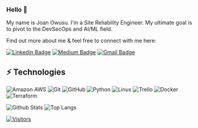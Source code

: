 ### Hello 👋

My name is Joan Owusu.  I'm a Site Reliability Engineer.  My ultimate goal is to pivot to the DevSecOps and AI/ML field. 

Find out more about me & feel free to connect with me here:

[![Linkedin Badge](https://img.shields.io/badge/-Joan%20Owusu-blue?style=flat-square&logo=Linkedin&logoColor=white&link=https://www.linkedin.com/in/joan-o-7b1753184/)](https://www.linkedin.com/in/joan-o-7b1753184/)
[![Medium Badge](https://img.shields.io/badge/Joan%20Owusu-12100E?style=flat-square&logo=medium&logoColor=white&link=https://medium.com/@mamowusu/)](https://medium.com/@mamowusu/)
[![Gmail Badge](https://img.shields.io/badge/-joanowusu29@gmail.com-c14438?style=flat-square&logo=Gmail&logoColor=white&link=mailto:joanowusu29@gmail.com)](mailto:joanowusu29@gmail.com)

## ⚡ Technologies

<!-- Check out the Badges folder for more badges -->

![Amazon AWS](https://img.shields.io/badge/Amazon%20AWS-232F3E?style=flat-square&logo=amazon-aws)
![Git](https://img.shields.io/badge/-Git-black?style=flat-square&logo=git)
![GitHub](https://img.shields.io/badge/-GitHub-181717?style=flat-square&logo=github)
![Python](https://img.shields.io/badge/-Python-black?style=flat-square&logo=Python)
![Linux](https://img.shields.io/badge/Linux-FCC624?style=flat-square&logo=linux&logoColor=black)
![Trello](https://img.shields.io/badge/Trello-%23026AA7.svg?style=flat-square&logo=Trello&logoColor=white)
![Docker](https://img.shields.io/badge/docker-%230db7ed.svg?style=for-the-badge&logo=docker&logoColor=white)
![Terraform](https://img.shields.io/badge/terraform-%235835CC.svg?style=for-the-badge&logo=terraform&logoColor=white)

<!-- Replace the fields below with the information requested. Remember to remove the encapsulating <> characters. -->

![Github Stats](https://github-readme-stats.vercel.app/api?username=LevelUpInTech&count_private=true&show_icons=true&include_all_commits=true)
![Top Langs](https://github-readme-stats.vercel.app/api/top-langs/?username=LevelUpInTech&hide=TeX&layout=compact)


[![Visitors](https://api.visitorbadge.io/api/visitors?path=LevelUpInTech%2FLevelUpInTech&label=VISITORS&countColor=%23263759)](https://visitorbadge.io/status?path=LevelUpInTech%2FLevelUpInTech)

